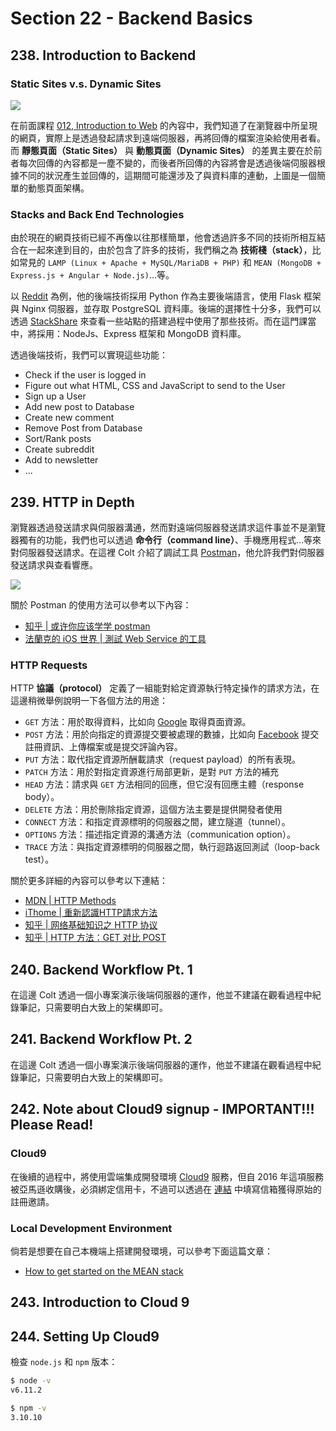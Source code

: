 # Section 22 - Backend Basics

## 238. Introduction to Backend

### Static Sites v.s. Dynamic Sites

![](https://i.imgur.com/tW00n4J.png)

在前面課程 [012, Introduction to Web](../Section%2002%20-%20Introduction%20to%20Front%20End%20Development#012-introduction-to-the-web) 的內容中，我們知道了在瀏覽器中所呈現的網頁，實際上是透過發起請求到遠端伺服器，再將回傳的檔案渲染給使用者看。而 **靜態頁面（Static Sites）** 與 **動態頁面（Dynamic Sites）** 的差異主要在於前者每次回傳的內容都是一塵不變的，而後者所回傳的內容將會是透過後端伺服器根據不同的狀況產生並回傳的，這期間可能還涉及了與資料庫的連動，上圖是一個簡單的動態頁面架構。

### Stacks and Back End Technologies

由於現在的網頁技術已經不再像以往那樣簡單，他會透過許多不同的技術所相互結合在一起來達到目的，由於包含了許多的技術，我們稱之為 **技術棧（stack）**，比如常見的 `LAMP (Linux + Apache + MySQL/MariaDB + PHP)` 和 `MEAN (MongoDB + Express.js + Angular + Node.js)`…等。

以 [Reddit](https://www.reddit.com/) 為例，他的後端技術採用 Python 作為主要後端語言，使用 Flask 框架與 Nginx 伺服器，並存取 PostgreSQL 資料庫。後端的選擇性十分多，我們可以透過 [StackShare](https://stackshare.io/) 來查看一些站點的搭建過程中使用了那些技術。而在這門課當中，將採用：NodeJs、Express 框架和 MongoDB 資料庫。

透過後端技術，我們可以實現這些功能：

- Check if the user is logged in
- Figure out what HTML, CSS and JavaScript to send to the User
- Sign up a User
- Add new post to Database
- Create new comment
- Remove Post from Database
- Sort/Rank posts
- Create subreddit
- Add to newsletter
- ...

## 239. HTTP in Depth

瀏覽器透過發送請求與伺服器溝通，然而對遠端伺服器發送請求這件事並不是瀏覽器獨有的功能，我們也可以透過 **命令行（command line）**、手機應用程式…等來對伺服器發送請求。在這裡 Colt 介紹了調試工具 [Postman](https://www.getpostman.com/)，他允許我們對伺服器發送請求與查看響應。

![](https://i.imgur.com/0f9mULE.png)

關於 Postman 的使用方法可以參考以下內容：

- [知乎 | 或许你应该学学 postman](https://zhuanlan.zhihu.com/p/33481273)
- [法蘭克的 iOS 世界 | 測試 Web Service 的工具](https://medium.com/@mikru168/postman-%E6%B8%AC%E8%A9%A6web-service%E7%9A%84%E5%B7%A5%E5%85%B7-c7726997868a)

### HTTP Requests

HTTP **協議（protocol）** 定義了一組能對給定資源執行特定操作的請求方法，在這邊稍微舉例說明一下各個方法的用途：

- `GET` 方法：用於取得資料，比如向 [Google](http://www.google.com/) 取得頁面資源。
- `POST` 方法：用於向指定的資源提交要被處理的數據，比如向 [Facebook](http://www.facebook.com) 提交註冊資訊、上傳檔案或是提交評論內容。
- `PUT` 方法：取代指定資源所酬載請求（request payload）的所有表現。
- `PATCH` 方法：用於對指定資源進行局部更新，是對 `PUT` 方法的補充
- `HEAD` 方法：請求與 `GET` 方法相同的回應，但它沒有回應主體（response body）。
- `DELETE` 方法：用於刪除指定資源，這個方法主要是提供開發者使用
- `CONNECT` 方法：和指定資源標明的伺服器之間，建立隧道（tunnel）。
- `OPTIONS` 方法：描述指定資源的溝通方法（communication option）。
- `TRACE` 方法：與指定資源標明的伺服器之間，執行迴路返回測試（loop-back test）。

關於更多詳細的內容可以參考以下連結：

- [MDN | HTTP Methods](https://developer.mozilla.org/en-US/docs/Web/HTTP/Methods)
- [iThome | 重新認識HTTP請求方法](https://www.ithome.com.tw/node/80062)
- [知乎 | 网络基础知识之 HTTP 协议](https://zhuanlan.zhihu.com/p/24913080)
- [知乎 | HTTP 方法：GET 对比 POST](https://zhuanlan.zhihu.com/p/26529478)

## 240. Backend Workflow Pt. 1

在這邊 Colt 透過一個小專案演示後端伺服器的運作，他並不建議在觀看過程中紀錄筆記，只需要明白大致上的架構即可。

## 241. Backend Workflow Pt. 2

在這邊 Colt 透過一個小專案演示後端伺服器的運作，他並不建議在觀看過程中紀錄筆記，只需要明白大致上的架構即可。

## 242. Note about Cloud9 signup - IMPORTANT!!! Please Read!

### Cloud9

在後續的過程中，將使用雲端集成開發環境 [Cloud9](https://c9.io/) 服務，但自 2016 年這項服務被亞馬遜收購後，必須綁定信用卡，不過可以透過在 [連結](https://wdb-c9-invite.herokuapp.com/) 中填寫信箱獲得原始的註冊邀請。

### Local Development Environment

倘若是想要在自己本機端上搭建開發環境，可以參考下面這篇文章：

- [How to get started on the MEAN stack](https://hackhands.com/how-to-get-started-on-the-mean-stack/)

## 243. Introduction to Cloud 9

## 244. Setting Up Cloud9

檢查 `node.js` 和 `npm` 版本：

```bash
$ node -v
v6.11.2

$ npm -v
3.10.10
```